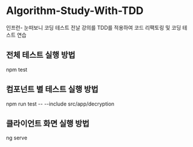 # Algorithm-Study-With-TDD

인프런- 눈떠보니 코딩 테스트 전날 강의를 TDD를 적용하여 코드 리팩토링 및 코딩 테스트 연습

## 전체 테스트 실행 방법

npm test

## 컴포넌트 별 테스트 실행 방법

npm run test -- --include src/app/decryption

## 클라이언트 화면 실행 방법

ng serve
